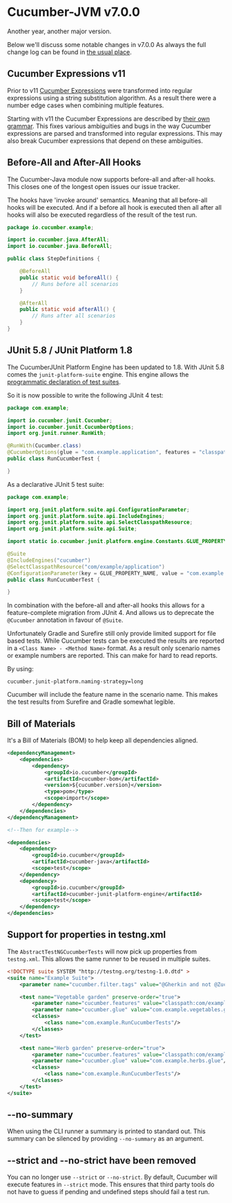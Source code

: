 Cucumber-JVM v7.0.0
===================

Another year, another major version. 

Below we'll discuss some notable changes in v7.0.0 As always the full change log
can be found in [the usual place](../CHANGELOG.md).

Cucumber Expressions v11
------------------------

Prior to v11 [Cucumber Expressions](https://cucumber.io/docs/cucumber/cucumber-expressions/)
were transformed into regular expressions using a string substitution algorithm.
As a result there were a number edge cases when combining multiple features.

Starting with v11 the Cucumber Expressions are described by
[their own grammar](https://github.com/cucumber/common/tree/main/cucumber-expressions#grammar).
This fixes various ambiguities and bugs in the way Cucumber expressions are
parsed and transformed into regular expressions. This may also break Cucumber
expressions that depend on these ambiguities.

Before-All and After-All Hooks
------------------------------

The Cucumber-Java module now supports before-all and after-all hooks. This
closes one of the longest open issues our issue tracker. 

The hooks have 'invoke around' semantics. Meaning that all before-all hooks will
be executed. And if a before all hook is executed then all after all hooks will
also be executed regardless of the result of the test run.

```java
package io.cucumber.example;

import io.cucumber.java.AfterAll;
import io.cucumber.java.BeforeAll;

public class StepDefinitions {

    @BeforeAll
    public static void beforeAll() {
        // Runs before all scenarios
    }

    @AfterAll
    public static void afterAll() {
        // Runs after all scenarios
    }
}
```

JUnit 5.8 / JUnit Platform 1.8
------------------------------

The CucumberJUnit Platform Engine has been updated to 1.8. With JUnit 5.8 comes 
the `junit-platform-suite` engine. This engine allows the 
[programmatic declaration of test suites](https://junit.org/junit5/docs/current/user-guide/#test-suite).

So it is now possible to write the following JUnit 4 test:

```java
package com.example;

import io.cucumber.junit.Cucumber;
import io.cucumber.junit.CucumberOptions;
import org.junit.runner.RunWith;

@RunWith(Cucumber.class)
@CucumberOptions(glue = "com.example.application", features = "classpath:com/example/application")
public class RunCucumberTest {

}
```

As a declarative JUnit 5 test suite: 

```java
package com.example;

import org.junit.platform.suite.api.ConfigurationParameter;
import org.junit.platform.suite.api.IncludeEngines;
import org.junit.platform.suite.api.SelectClasspathResource;
import org.junit.platform.suite.api.Suite;

import static io.cucumber.junit.platform.engine.Constants.GLUE_PROPERTY_NAME;

@Suite
@IncludeEngines("cucumber")
@SelectClasspathResource("com/example/application")
@ConfigurationParameter(key = GLUE_PROPERTY_NAME, value = "com.example.application")
public class RunCucumberTest {

}
```

In combination with the before-all and after-all hooks this allows for a
feature-complete migration from JUnit 4. And allows us to deprecate
the `@Cucumber` annotation in favour of `@Suite`.

Unfortunately Gradle and Surefire still only provide limited support for file
based tests. While Cucumber tests can be executed the results are reported in
a `<Class Name> - <Method Name>` format. As a result only scenario names or
example numbers are reported. This can make for hard to read reports. 

By using:

```
cucumber.junit-platform.naming-strategy=long
```

Cucumber will include the feature name in the scenario name. This makes the
test results from Surefire and Gradle somewhat legible.

Bill of Materials
-----------------

It's a Bill of Materials (BOM) to help keep all dependencies aligned. 

```xml
<dependencyManagement>
    <dependencies>
        <dependency>
            <groupId>io.cucumber</groupId>
            <artifactId>cucumber-bom</artifactId>
            <version>${cucumber.version}</version>
            <type>pom</type>
            <scope>import</scope>
        </dependency>
    </dependencies>
</dependencyManagement>

<!--Then for example-->

<dependencies>
    <dependency>
        <groupId>io.cucumber</groupId>
        <artifactId>cucumber-java</artifactId>
        <scope>test</scope>
    </dependency>
    <dependency>
        <groupId>io.cucumber</groupId>
        <artifactId>cucumber-junit-platform-engine</artifactId>
        <scope>test</scope>
    </dependency>
</dependencies>
```


Support for properties in testng.xml
------------------------------------

The `AbstractTestNGCucumberTests` will now pick up properties from `testng.xml`.
This allows the same runner to be reused in multiple suites.

```xml
<!DOCTYPE suite SYSTEM "http://testng.org/testng-1.0.dtd" >
<suite name="Example Suite">
	<parameter name="cucumber.filter.tags" value="@Gherkin and not @Zucchini" />

	<test name="Vegetable garden" preserve-order="true">
        <parameter name="cucumber.features" value="classpath:com/example/features/vegetable"/>
		<parameter name="cucumber.glue" value="com.example.vegetables.glue"/>
		<classes>
			<class name="com.example.RunCucumberTests"/>
		</classes>
	</test>

	<test name="Herb garden" preserve-order="true">
		<parameter name="cucumber.features" value="classpath:com/example/features/herbs"/>
		<parameter name="cucumber.glue" value="com.example.herbs.glue"/>
		<classes>
			<class name="com.example.RunCucumberTests"/>
		</classes>
	</test>
</suite>
```

--no-summary
------------

When using the CLI runner a summary is printed to standard out. This summary can
be silenced by providing `--no-summary` as an argument.


--strict and --no-strict have been removed
------------------------------------------

You can no longer use `--strict` or `--no-strict`. By default, Cucumber will
execute features in `--strict` mode. This ensures that third party tools do not
have to guess if pending and undefined steps should fail a test run.
